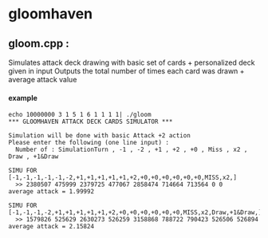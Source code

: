 # gloomhaven

## gloom.cpp : 
  Simulates attack deck drawing with basic set of cards + personalized deck given in input
  Outputs the total number of times each card was drawn + average attack value

#### example
```
echo 10000000 3 1 5 1 6 1 1 1 1| ./gloom
*** GLOOMHAVEN ATTACK DECK CARDS SIMULATOR ***

Simulation will be done with basic Attack +2 action
Please enter the following (one line input) :
  Number of : SimulationTurn , -1 , -2 , +1 , +2 , +0 , Miss , x2 , Draw , +1&Draw

SIMU FOR [-1,-1,-1,-1,-1,-2,+1,+1,+1,+1,+1,+2,+0,+0,+0,+0,+0,+0,MISS,x2,]
  >> 2380507 475999 2379725 477067 2858474 714664 713564 0 0 
average attack = 1.99992
 
SIMU FOR [-1,-1,-1,-2,+1,+1,+1,+1,+1,+2,+0,+0,+0,+0,+0,+0,MISS,x2,Draw,+1&Draw,]
  >> 1579826 525629 2630273 526259 3158868 788722 790423 526506 526894 
average attack = 2.15824
```
